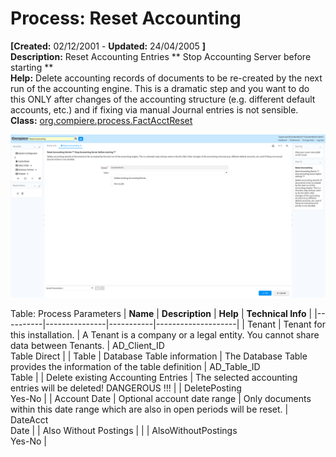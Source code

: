 # Process: Reset Accounting 

**[Created:** 02/12/2001 - **Updated:** 24/04/2005 **]**  
**Description:** Reset Accounting Entries ** Stop Accounting Server before starting **  
**Help:** Delete accounting records of documents to be re-created by the next run of the accounting engine.  This is a dramatic step and you want to do this ONLY after changes of the accounting structure (e.g. different default accounts, etc.) and if fixing via manual Journal entries is not sensible.  
**Class:** [org.compiere.process.FactAcctReset](https://jenkins.idempiere.org/job/iDempiere12Daily/ws/org.idempiere.javadoc/API/org/compiere/process/FactAcctReset.html)

![](/img/docs/manual/ResetAccounting-Process_iDempiere_v12.0.0.png)

Table: Process Parameters
| **Name** | **Description** | **Help** | **Technical Info** |
|----------|---------------|-----------|--------------------|
| Tenant | Tenant for this installation. | A Tenant is a company or a legal entity. You cannot share data between Tenants. | AD_Client_ID<br/>Table Direct | 
| Table | Database Table information | The Database Table provides the information of the table definition | AD_Table_ID<br/>Table | 
| Delete existing Accounting Entries | The selected accounting entries will be deleted!  DANGEROUS !!! |  | DeletePosting<br/>Yes-No | 
| Account Date | Optional account date range | Only documents within this date range which are also in open periods will be reset. | DateAcct<br/>Date | 
| Also Without Postings |  |  | AlsoWithoutPostings<br/>Yes-No | 


